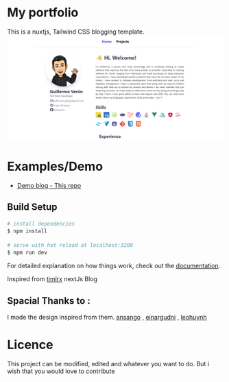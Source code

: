 # My portfolio

This is a nuxtjs, Tailwind CSS blogging template.
![Drag Racing](thumbnail.png)

# Examples/Demo

- [Demo blog - This repo](https://guilleveron.github.io/portfolio-guillermo-veron/)

## Build Setup

```bash
# install dependencies
$ npm install

# serve with hot reload at localhost:3200
$ npm run dev

```

For detailed explanation on how things work, check out the [documentation](https://nuxtjs.org).


Inspired from [timlrx](https://github.com/timlrx/tailwind-nextjs-starter-blog) nextJs Blog
## Spacial Thanks to :

I made the design inspired from them.
[ansango](https://github.com/ansango/resume) , [einargudni](https://www.einargudni.com/projects) , [leohuynh](https://www.leohuynh.dev)

# Licence

This project can be modified, edited and whatever you want to do. But i wish that you would love to contribute
